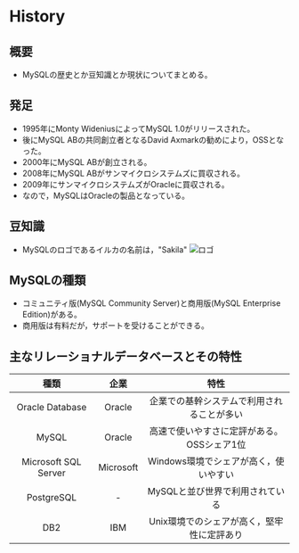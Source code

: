 History
===

## 概要

- MySQLの歴史とか豆知識とか現状についてまとめる。

## 発足

- 1995年にMonty WideniusによってMySQL 1.0がリリースされた。
- 後にMySQL ABの共同創立者となるDavid Axmarkの勧めにより，OSSとなった。
- 2000年にMySQL ABが創立される。
- 2008年にMySQL ABがサンマイクロシステムズに買収される。
- 2009年にサンマイクロシステムズがOracleに買収される。
- なので，MySQLはOracleの製品となっている。

## 豆知識

- MySQLのロゴであるイルカの名前は，"Sakila"
![ロゴ](https://www.mysql.com/common/logos/logo-mysql-170x115.png)

## MySQLの種類

- コミュニティ版(MySQL Community Server)と商用版(MySQL Enterprise Edition)がある。
- 商用版は有料だが，サポートを受けることができる。

## 主なリレーショナルデータベースとその特性

|種類                |企業     |特性                                      |
|:------------------:|:-------:|:----------------------------------------:|
|Oracle Database     |Oracle   |企業での基幹システムで利用されることが多い|
|MySQL               |Oracle   |高速で使いやすさに定評がある。OSSシェア1位|
|Microsoft SQL Server|Microsoft|Windows環境でシェアが高く，使いやすい     |
|PostgreSQL          |-        |MySQLと並び世界で利用されている           |
|DB2                 |IBM      |Unix環境でのシェアが高く，堅牢性に定評あり|
